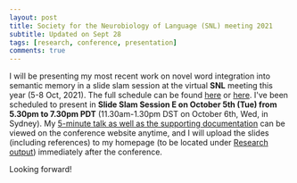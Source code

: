 ```yaml
---
layout: post
title: Society for the Neurobiology of Language (SNL) meeting 2021
subtitle: Updated on Sept 28
tags: [research, conference, presentation]
comments: true
---
```


I will be presenting my most recent work on novel word integration into semantic memory in a slide slam session at the virtual **SNL** meeting this year (5-8 Oct, 2021).
The full schedule can be found [here](https://2021.neurolang.org/) or [here](https://www.neurolang.org/). I've been scheduled to present in **Slide Slam Session E on October 5th (Tue) from 5.30pm to 7.30pm PDT** (11.30am-1.30pm DST on October 6th, Wed, in Sydney). My [5-minute talk as well as the supporting documentation](https://2021.neurolang.org/?p=E4) can be viewed on the conference website anytime, and I will upload the slides (including references) to my homepage (to be located under [Research output](https://mariakna.github.io/research/)) immediately after the conference.

Looking forward!
